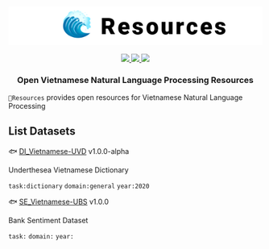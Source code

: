 <p align="center">
<br/>
<img src="docs/images/underthesea_resources.png"/>
<br/>
</p>

<p align="center">
  <a href="LICENSE">
    <img src="https://img.shields.io/badge/license-GPLv3-blue"/>
  </a>
  <a href="#">
    <img src="https://img.shields.io/badge/release-v1.0.0-blue"/>
  </a>
  <a href="#">
    <img src="https://img.shields.io/badge/datasets-?-brightgreen"/>
  </a>
</p>

<h3 align="center">
Open Vietnamese Natural Language Processing Resources
</h3>

`🌊Resources` provides open resources for Vietnamese Natural Language Processing

## List Datasets

🐟 [DI_Vietnamese-UVD](DI_Vietnamese-UVD) v1.0.0-alpha

Underthesea Vietnamese Dictionary

`task:dictionary` `domain:general` `year:2020`

🐟 [SE_Vietnamese-UBS](SE_Vietnamese-UBS) v1.0.0

Bank Sentiment Dataset

`task:` `domain:` `year:`

